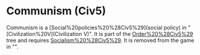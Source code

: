 # Communism (Civ5)

Communism is a [Social%20policies%20%28Civ5%29](social policy) in "[Civilization%20V](Civilization V)". It is part of the [Order%20%28Civ5%29](Order) tree and requires [Socialism%20%28Civ5%29](Socialism). It is removed from the game in "".